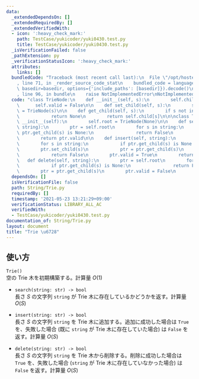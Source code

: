 ```yaml
---
data:
  _extendedDependsOn: []
  _extendedRequiredBy: []
  _extendedVerifiedWith:
  - icon: ':heavy_check_mark:'
    path: TestCase/yukicoder/yuki0430.test.py
    title: TestCase/yukicoder/yuki0430.test.py
  _isVerificationFailed: false
  _pathExtension: py
  _verificationStatusIcon: ':heavy_check_mark:'
  attributes:
    links: []
  bundledCode: "Traceback (most recent call last):\n  File \"/opt/hostedtoolcache/Python/3.9.5/x64/lib/python3.9/site-packages/onlinejudge_verify/documentation/build.py\"\
    , line 71, in _render_source_code_stat\n    bundled_code = language.bundle(stat.path,\
    \ basedir=basedir, options={'include_paths': [basedir]}).decode()\n  File \"/opt/hostedtoolcache/Python/3.9.5/x64/lib/python3.9/site-packages/onlinejudge_verify/languages/python.py\"\
    , line 96, in bundle\n    raise NotImplementedError\nNotImplementedError\n"
  code: "class TrieNode:\n    def __init__(self, s):\n        self.child = {}\n  \
    \      self.valid = False\n\n    def set_child(self, s):\n        self.child[s]\
    \ = TrieNode(s)\n\n    def get_child(self, s):\n        if s not in self.child:\n\
    \            return None\n        return self.child[s]\n\n\nclass Trie:\n    def\
    \ __init__(self):\n        self.root = TrieNode(None)\n\n    def search(self,\
    \ string):\n        ptr = self.root\n        for s in string:\n            if\
    \ ptr.get_child(s) is None:\n                return False\n            ptr = ptr.get_child(s)\n\
    \        return ptr.valid\n\n    def insert(self, string):\n        ptr = self.root\n\
    \        for s in string:\n            if ptr.get_child(s) is None:\n        \
    \        ptr.set_child(s)\n            ptr = ptr.get_child(s)\n        if ptr.valid:\n\
    \            return False\n        ptr.valid = True\n        return True\n\n \
    \   def delete(self, string):\n        ptr = self.root\n        for s in string:\n\
    \            if ptr.get_child(s) is None:\n                return False\n    \
    \        ptr = ptr.get_child(s)\n        ptr.valid = False\n        return True\n"
  dependsOn: []
  isVerificationFile: false
  path: String/Trie.py
  requiredBy: []
  timestamp: '2021-05-23 13:21:29+09:00'
  verificationStatus: LIBRARY_ALL_AC
  verifiedWith:
  - TestCase/yukicoder/yuki0430.test.py
documentation_of: String/Trie.py
layout: document
title: "Trie \u6728"
---
```


## 使い方
`Trie()`  
空の Trie 木を初期構築する。計算量 $O(1)$

- `search(string: str) -> bool`  
長さ $S$ の文字列 `string` が Trie 木に存在しているかどうかを返す。計算量 $O(S)$

- `insert(string: str) -> bool`  
長さ $S$ の文字列 `string` を Trie 木に追加する。追加に成功した場合は `True` を、失敗した場合 (既に `string` が Trie 木に存在していた場合) は `False` を返す。計算量 $O(S)$ 

- `delete(string: str) -> bool`  
長さ $S$ の文字列 `string` を Trie 木から削除する。削除に成功した場合は `True` を、失敗した場合 (`string` が Trie 木に存在していなかった場合) は `False` を返す。計算量 $O(S)$
